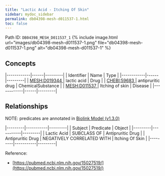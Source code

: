 ```yaml
---
title: "Lactic Acid - Itching Of Skin"
sidebar: mydoc_sidebar
permalink: db04398-mesh-d011537-1.html
toc: false 
---
```



Path ID: `DB04398_MESH_D011537_1`
{% include image.html url="images/db04398-mesh-d011537-1.png" file="db04398-mesh-d011537-1.png" alt="db04398-mesh-d011537-1" %}

## Concepts

|------------|------|---------|
| Identifier | Name | Type    |
|------------|------|---------|
| <a href="https://identifiers.org/MESH:D019344">MESH:D019344 </a> | lactic acid | Drug |
| <a href="https://identifiers.org/CHEBI:59683">CHEBI:59683 </a> | antipruritic drug | ChemicalSubstance |
| <a href="https://identifiers.org/MESH:D011537">MESH:D011537 </a> | Itching of skin | Disease |
|------------|------|---------|

## Relationships


NOTE: predicates are annotated in <a href="https://github.com/biolink/biolink-model/releases/tag/v1.3.0">Biolink Model (v1.3.0)</a>

|---------|-----------|---------|
| Subject | Predicate | Object  |
|---------|-----------|---------|
| Lactic Acid | SUBCLASS OF | Antipruritic Drug |
| Antipruritic Drug | NEGATIVELY CORRELATED WITH | Itching Of Skin |
|---------|-----------|---------|

Reference: 
  - [https://pubmed.ncbi.nlm.nih.gov/15027519/](https://pubmed.ncbi.nlm.nih.gov/15027519/)
